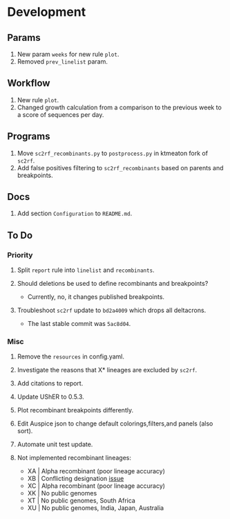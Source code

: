 # Development

## Params

1. New param `weeks` for new rule `plot`.
1. Removed `prev_linelist` param.

## Workflow

1. New rule `plot`.
1. Changed growth calculation from a comparison to the previous week to a score of sequences per day.

## Programs

1. Move `sc2rf_recombinants.py` to `postprocess.py` in ktmeaton fork of `sc2rf`.
1. Add false positives filtering to `sc2rf_recombinants` based on parents and breakpoints.

## Docs

1. Add section `Configuration` to `README.md`.

## To Do

### Priority

1. Split `report` rule into `linelist` and `recombinants`.

1. Should deletions be used to define recombinants and breakpoints?

    - Currently, no, it changes published breakpoints.

1. Troubleshoot `sc2rf` update to `bd2a4009` which drops all deltacrons.

    - The last stable commit was `5ac8d04`.

### Misc

1. Remove the `resources` in config.yaml.
1. Investigate the reasons that X* lineages are excluded by `sc2rf`.
1. Add citations to report.
1. Update UShER to 0.5.3.
1. Plot recombinant breakpoints differently.
1. Edit Auspice json to change default colorings,filters,and panels (also sort).
1. Automate unit test update.
1. Not implemented recombinant lineages:

    - XA | Alpha recombinant (poor lineage accuracy)
    - XB | Conflicting designation [issue](https://github.com/summercms/covid19-pango-designation/commit/26b7359e34a0b2f122215332b6495fea97ff3fe7)
    - XC | Alpha recombinant (poor lineage accuracy)
    - XK | No public genomes
    - XT | No public genomes, South Africa
    - XU | No public genomes, India, Japan, Australia
